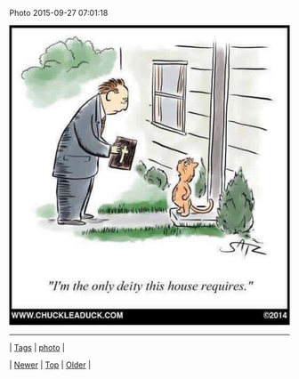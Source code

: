 <!--
title: Photo 2015-09-27 07
date: 2020-06-28T15:27:00.091Z
tags: photo
-->


Photo 2015-09-27 07:01:18

![](129970558420-0.jpg)

<!--BOTTOM-POST-NAVIGATION-->
---

| [Tags](tags.md) | [photo](tag-photo.md) |

| [Newer](129708633784.md) | [Top](index.md) | [Older](130053295674.md) |